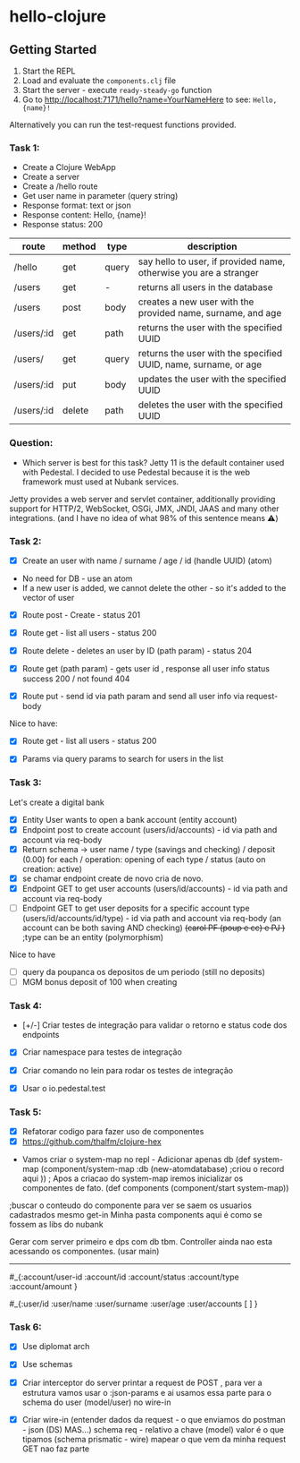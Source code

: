 # hello-clojure

## Getting Started

1. Start the REPL
2. Load and evaluate the `components.clj` file
3. Start the server - execute `ready-steady-go` function
4. Go to [http://localhost:7171/hello?name=YourNameHere](http://localhost:7171/hello?name=Carol) to see: `Hello, {name}!`

Alternatively you can run the test-request functions provided.


### Task 1:
- Create a Clojure WebApp
- Create a server
- Create a /hello route
- Get user name in parameter (query string)
- Response format: text or json 
- Response content: Hello, {name}! 
- Response status: 200

| route       | method | type   | description                                                       |
|-------------|--------|--------|-------------------------------------------------------------------|
| /hello      | get    | query  | say hello to user, if provided name, otherwise you are a stranger |
| /users      | get    | -      | returns all users in the database                                 |
| /users      | post   | body   | creates a new user with the provided name, surname, and age       |
| /users/:id  | get    | path   | returns the user with the specified UUID                          |
| /users/     | get    | query  | returns the user with the specified UUID, name, surname, or age   |
| /users/:id  | put    | body   | updates the user with the specified UUID                          |
| /users/:id  | delete | path   | deletes the user with the specified UUID                          |



### Question:

- Which server is best for this task?
Jetty 11 is the default container used with Pedestal. I decided to use Pedestal because it is the web framework must used at Nubank services.

Jetty provides a web server and servlet container, additionally providing support for HTTP/2, WebSocket, OSGi, JMX, JNDI, JAAS and many other integrations. (and I have no idea of what 98% of this sentence means ⚠️)


### Task 2:

- [x] Create an user with name / surname / age / id (handle UUID)
(atom)
- No need for DB - use an atom
- If a new user is added, we cannot delete the other - so it's added to the vector of user

- [x] Route post - Create - status 201
- [x] Route get - list all users - status 200
- [x] Route delete - deletes an user by ID (path param) - status 204
- [x] Route get (path param) - gets user id , response all user info
status success 200 / not found 404
- [x] Route put - send id via path param and send all user info via request-body


Nice to have:
- [x] Route get - list all users - status 200
- [x] Params via query params to search for users in the list 


### Task 3:
Let's create a digital bank
- [x] Entity User wants to open a bank account (entity account)
- [x] Endpoint post to create account (users/id/accounts) - id via path and account via req-body
- [x] Return schema -> user name / type (savings and checking) / deposit (0.00) for each / operation: opening of each type / status (auto on creation: active)
- [x] se chamar endpoint create de novo cria de novo.
- [x] Endpoint GET to get user accounts (users/id/accounts) - id via path and account via req-body
- [ ] Endpoint GET to get user deposits for a specific account type (users/id/accounts/id/type) - id via path and account via req-body (an account can be both saving AND checking) ~~(carol PF (poup e cc) e PJ )~~
;type can be an entity (polymorphism)

Nice to have
- [ ] query da poupanca os depositos de um periodo (still no deposits)
- [ ] MGM bonus deposit of 100 when creating 

### Task 4:
- [+/-] Criar testes de integração para validar o retorno e status code dos endpoints
- [x] Criar namespace para testes de integração
- [x] Criar comando no lein para rodar os testes de integração
- [x] Usar o io.pedestal.test


### Task 5:
- [x] Refatorar codigo para fazer uso de componentes
- [x] https://github.com/thalfm/clojure-hex
- Vamos criar o system-map no repl - Adicionar apenas db
(def system-map
  (component/system-map
          :db (new-atomdatabase) ;criou o record aqui
        ))
; Apos a criacao do system-map iremos inicializar os componentes de fato. 
(def components (component/start system-map))

;buscar o conteudo do componente para ver se saem os usuarios cadastrados mesmo
get-in
Minha pasta components aqui é como se fossem as libs do nubank 

Gerar com server primeiro e dps com db tbm.
Controller ainda nao esta acessando os componentes. (usar main)

---
#_{:account/user-id 
 :account/id 
 :account/status
 :account/type
 :account/amount 
 }


#_{:user/id
 :user/name
 :user/surname
 :user/age
 :user/accounts [ ]
}


### Task 6:
- [x] Use diplomat arch 
- [x] Use schemas 
- [x] Criar interceptor do server 
printar a request de POST , para ver a estrutura
vamos usar o :json-params e ai usamos essa parte para o schema do user (model/user) no wire-in
- [x] Criar wire-in (entender dados da request -  o que enviamos do postman - json (DS) MAS...)
schema req - relativo a chave (model)
valor é o que tipamos (schema prismatic - wire)
mapear o que vem da minha request
GET nao faz parte


